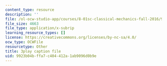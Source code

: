 ```yaml
---
content_type: resource
description: ''
file: /ol-ocw-studio-app/courses/8-01sc-classical-mechanics-fall-2016/9923b04bffa7c404412a1ab9096d0b9e_xZn4l1TSvPQ.srt
file_size: 4663
file_type: application/x-subrip
learning_resource_types: []
license: https://creativecommons.org/licenses/by-nc-sa/4.0/
ocw_type: OCWFile
resourcetype: Other
title: 3play caption file
uid: 9923b04b-ffa7-c404-412a-1ab9096d0b9e
---
```

